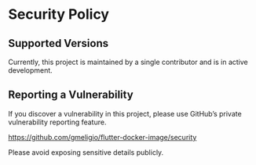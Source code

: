 # Security Policy

## Supported Versions

Currently, this project is maintained by a single contributor and is in active development.

## Reporting a Vulnerability

If you discover a vulnerability in this project, please use GitHub’s private vulnerability reporting feature.

<https://github.com/gmeligio/flutter-docker-image/security>

Please avoid exposing sensitive details publicly.
